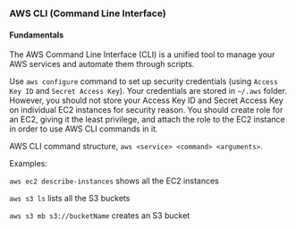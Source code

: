 ### AWS CLI (Command Line Interface)

#### Fundamentals

The AWS Command Line Interface (CLI) is a unified tool to manage your AWS services and automate them through scripts. 

Use `aws configure` command to set up security credentials (using `Access Key ID` and `Secret Access Key`). Your credentials are stored in `~/.aws` folder. However, you should not store your Access Key ID and Secret Access Key on individual EC2 instances for security reason. You should create role for an EC2, giving it the least privilege, and attach the role to the EC2 instance in order to use AWS CLI commands in it.

AWS CLI command structure, `aws <service> <command> <arguments>`.

Examples:

`aws ec2 describe-instances` shows all the EC2 instances

`aws s3 ls` lists all the S3 buckets

`aws s3 mb s3://bucketName` creates an S3 bucket
